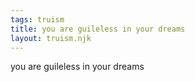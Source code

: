 ```yaml
---
tags: truism
title: you are guileless in your dreams
layout: truism.njk
---
```


you are guileless in your dreams